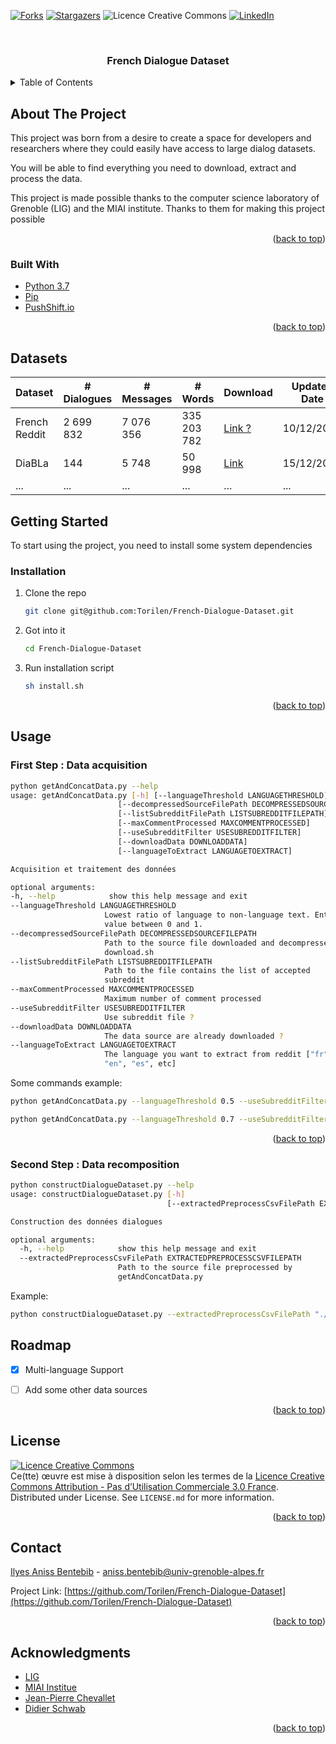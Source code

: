 <div id="top"></div>




<!-- PROJECT SHIELDS -->

[![Forks][forks-shield]][forks-url]
[![Stargazers][stars-shield]][stars-url]
<img alt="Licence Creative Commons" style="border-width:0" src="https://i.creativecommons.org/l/by-nc/3.0/fr/88x31.png" />
[![LinkedIn][linkedin-shield]][linkedin-url]



<!-- PROJECT LOGO -->
<br />
<div align="center">
  <!--<a href="https://github.com/Torilen/French-Dialogue-Dataset"> -->
  <!--  <img src="images/logo.png" alt="Logo" width="80" height="80"> -->
  <!--</a> -->

  <h3 align="center">French Dialogue Dataset</h3>


</div>



<!-- TABLE OF CONTENTS -->
<details>
  <summary>Table of Contents</summary>
  <ol>
    <li>
      <a href="#about-the-project">About The Project</a>
      <ul>
        <li><a href="#built-with">Built With</a></li>
      </ul>
    </li>
    <li>
      <a href="#getting-started">Getting Started</a>
    </li>
    <li><a href="#usage">Usage</a></li>
    <li><a href="#roadmap">Roadmap</a></li>
    <li><a href="#contributing">Contributing</a></li>
    <li><a href="#license">License</a></li>
    <li><a href="#contact">Contact</a></li>
    <li><a href="#acknowledgments">Acknowledgments</a></li>
  </ol>
</details>



<!-- ABOUT THE PROJECT -->
## About The Project


This project was born from a desire to create a space for developers and 
researchers where they could easily have access to large dialog datasets.


You will be able to find everything you need to download, extract and process 
the data.

This project is made possible thanks to the computer science laboratory of 
Grenoble (LIG) and the MIAI institute. Thanks to them for making this 
project possible

<p align="right">(<a href="#top">back to top</a>)</p>



### Built With

* [Python 3.7](https://www.python.org/downloads/)
* [Pip](https://pypi.org/project/pip/)
* [PushShift.io](https://pushshift.io/)

<p align="right">(<a href="#top">back to top</a>)</p>


## Datasets
Dataset | # Dialogues | # Messages | # Words | Download | Updated Date
--- | --- | --- | --- | --- | ---
French Reddit | 2 699 832 | 7 076 356 | 335 203 782  | [Link ?](#) | 10/12/2021
DiaBLa | 144 | 5 748 | 50 998 | [Link](https://github.com/rbawden/DiaBLa-dataset/tree/master/DiaBLa-corpus/dialogues) | 15/12/2021
... | ... | ... | ...  | ... | ...

<!-- GETTING STARTED -->
## Getting Started

To start using the project, you need to install some system dependencies

### Installation

1. Clone the repo
   ```sh
   git clone git@github.com:Torilen/French-Dialogue-Dataset.git
   ```
2. Got into it
   ```sh
   cd French-Dialogue-Dataset
   ```
3. Run installation script
   ```sh
   sh install.sh
   ```

<p align="right">(<a href="#top">back to top</a>)</p>



<!-- USAGE EXAMPLES -->
## Usage

### First Step : Data acquisition
   ```sh
   python getAndConcatData.py --help
usage: getAndConcatData.py [-h] [--languageThreshold LANGUAGETHRESHOLD]
                           [--decompressedSourceFilePath DECOMPRESSEDSOURCEFILEPATH]
                           [--listSubredditFilePath LISTSUBREDDITFILEPATH]
                           [--maxCommentProcessed MAXCOMMENTPROCESSED]
                           [--useSubredditFilter USESUBREDDITFILTER]
                           [--downloadData DOWNLOADDATA]
                           [--languageToExtract LANGUAGETOEXTRACT]

Acquisition et traitement des données

optional arguments:
  -h, --help            show this help message and exit
  --languageThreshold LANGUAGETHRESHOLD
                        Lowest ratio of language to non-language text. Enter a
                        value between 0 and 1.
  --decompressedSourceFilePath DECOMPRESSEDSOURCEFILEPATH
                        Path to the source file downloaded and decompressed by
                        download.sh
  --listSubredditFilePath LISTSUBREDDITFILEPATH
                        Path to the file contains the list of accepted
                        subreddit
  --maxCommentProcessed MAXCOMMENTPROCESSED
                        Maximum number of comment processed
  --useSubredditFilter USESUBREDDITFILTER
                        Use subreddit file ?
  --downloadData DOWNLOADDATA
                        The data source are already downloaded ?
  --languageToExtract LANGUAGETOEXTRACT
                        The language you want to extract from reddit ["fr",
                        "en", "es", etc]
   ```

Some commands example:
   ```sh
   python getAndConcatData.py --languageThreshold 0.5 --useSubredditFilter False --downloadData False --languageToExtract "fr"
   ```
   ```sh
   python getAndConcatData.py --languageThreshold 0.7 --useSubredditFilter True --languageToExtract "fr" --listSubredditFilePath "./data/acceptedSubbredit.txt"
   ```


<p align="right">(<a href="#top">back to top</a>)</p>

### Second Step : Data recomposition
```sh
python constructDialogueDataset.py --help
usage: constructDialogueDataset.py [-h]
                                   [--extractedPreprocessCsvFilePath EXTRACTEDPREPROCESSCSVFILEPATH]

Construction des données dialogues

optional arguments:
  -h, --help            show this help message and exit
  --extractedPreprocessCsvFilePath EXTRACTEDPREPROCESSCSVFILEPATH
                        Path to the source file preprocessed by
                        getAndConcatData.py
   ```
Example:
   ```sh
   python constructDialogueDataset.py --extractedPreprocessCsvFilePath "./reddit_source_fr_preprocessed.csv"
   ```
<!-- ROADMAP -->
## Roadmap

- [x] Multi-language Support
- [ ] Add some other data sources


<p align="right">(<a href="#top">back to top</a>)</p>


<!-- LICENSE -->
## License
<a rel="license" href="http://creativecommons.org/licenses/by-nc/3.0/fr/"><img alt="Licence Creative Commons" style="border-width:0" src="https://i.creativecommons.org/l/by-nc/3.0/fr/88x31.png" /></a><br />Ce(tte) œuvre est mise à disposition selon les termes de la <a rel="license" href="http://creativecommons.org/licenses/by-nc/3.0/fr/">Licence Creative Commons Attribution - Pas d’Utilisation Commerciale 3.0 France</a>.
Distributed under License. See `LICENSE.md` for more information.

<p align="right">(<a href="#top">back to top</a>)</p>



<!-- CONTACT -->
## Contact

[Ilyes Aniss Bentebib](https://ilyesbentebib.com) - aniss.bentebib@univ-grenoble-alpes.fr

Project Link: [https://github.com/Torilen/French-Dialogue-Dataset](https://github.com/Torilen/French-Dialogue-Dataset)

<p align="right">(<a href="#top">back to top</a>)</p>



<!-- ACKNOWLEDGMENTS -->
## Acknowledgments

* [LIG](https://liglab.fr)
* [MIAI Institue](https://miai.univ-grenoble-alpes.fr/)
* [Jean-Pierre Chevallet](https://www.linkedin.com/in/jean-pierre-chevallet-8191255/)
* [Didier Schwab](https://www.linkedin.com/in/didierschwab/?originalSubdomain=fr)

<p align="right">(<a href="#top">back to top</a>)</p>



<!-- MARKDOWN LINKS & IMAGES -->
<!-- https://www.markdownguide.org/basic-syntax/#reference-style-links -->
[contributors-shield]: https://img.shields.io/github/contributors/Torilen/French-Dialogue-Dataset.svg?style=for-the-badge
[contributors-url]: https://github.com/Torilen/French-Dialogue-Dataset/graphs/contributors
[forks-shield]: https://img.shields.io/github/forks/Torilen/French-Dialogue-Dataset.svg?style=for-the-badge
[forks-url]: https://github.com/Torilen/French-Dialogue-Dataset/network/members
[stars-shield]: https://img.shields.io/github/stars/Torilen/French-Dialogue-Dataset.svg?style=for-the-badge
[stars-url]: https://github.com/Torilen/French-Dialogue-Dataset/stargazers
[issues-shield]: https://img.shields.io/github/issues/Torilen/French-Dialogue-Dataset.svg?style=for-the-badge
[issues-url]: https://github.com/Torilen/French-Dialogue-Dataset/issues
[license-shield]: https://img.shields.io/github/license/Torilen/French-Dialogue-Dataset.svg?style=for-the-badge
[license-url]: https://github.com/Torilen/French-Dialogue-Dataset/blob/master/LICENSE.md
[linkedin-shield]: https://img.shields.io/badge/-LinkedIn-black.svg?style=for-the-badge&logo=linkedin&colorB=555
[linkedin-url]: https://www.linkedin.com/in/aniss-bentebib-a449a8155/
[product-screenshot]: images/screenshot.png